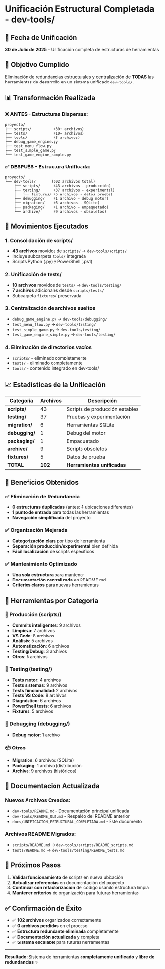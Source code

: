 # Unificación Estructural Completada - dev-tools/

## 📅 Fecha de Unificación
**30 de Julio de 2025** - Unificación completa de estructuras de herramientas

## 🎯 Objetivo Cumplido
Eliminación de redundancias estructurales y centralización de **TODAS** las herramientas de desarrollo en un sistema unificado `dev-tools/`.

## 📊 Transformación Realizada

### ❌ ANTES - Estructuras Dispersas:
```
proyecto/
├── scripts/          (30+ archivos)
├── tests/            (10+ archivos)
├── tools/            (3 archivos)
├── debug_game_engine.py
├── test_menu_flow.py
├── test_simple_game.py
└── test_game_engine_simple.py
```

### ✅ DESPUÉS - Estructura Unificada:
```
proyecto/
└── dev-tools/       (102 archivos total)
    ├── scripts/      (43 archivos - producción)
    ├── testing/      (37 archivos - experimental)
    │   └── fixtures/ (5 archivos - datos prueba)
    ├── debugging/    (1 archivo - debug motor)
    ├── migration/    (6 archivos - SQLite)
    ├── packaging/    (1 archivo - empaquetado)
    └── archive/      (9 archivos - obsoletos)
```

## 🔄 Movimientos Ejecutados

### 1. Consolidación de scripts/
- **43 archivos** movidos de `scripts/` → `dev-tools/scripts/`
- Incluye subcarpeta `tools/` integrada
- Scripts Python (.py) y PowerShell (.ps1)

### 2. Unificación de tests/
- **10 archivos** movidos de `tests/` → `dev-tools/testing/`
- **7 archivos** adicionales desde `scripts/tests/`
- Subcarpeta `fixtures/` preservada

### 3. Centralización de archivos sueltos
- `debug_game_engine.py` → `dev-tools/debugging/`
- `test_menu_flow.py` → `dev-tools/testing/`
- `test_simple_game.py` → `dev-tools/testing/`
- `test_game_engine_simple.py` → `dev-tools/testing/`

### 4. Eliminación de directorios vacíos
- `scripts/` - eliminado completamente
- `tests/` - eliminado completamente
- `tools/` - contenido integrado en dev-tools/

## 📈 Estadísticas de la Unificación

| Categoría | Archivos | Descripción |
|-----------|----------|-------------|
| **scripts/** | 43 | Scripts de producción estables |
| **testing/** | 37 | Pruebas y experimentación |
| **migration/** | 6 | Herramientas SQLite |
| **debugging/** | 1 | Debug del motor |
| **packaging/** | 1 | Empaquetado |
| **archive/** | 9 | Scripts obsoletos |
| **fixtures/** | 5 | Datos de prueba |
| **TOTAL** | **102** | **Herramientas unificadas** |

## 🎯 Beneficios Obtenidos

### ✅ Eliminación de Redundancia
- **0 estructuras duplicadas** (antes: 4 ubicaciones diferentes)
- **1 punto de entrada** para todas las herramientas
- **Navegación simplificada** del proyecto

### ✅ Organización Mejorada
- **Categorización clara** por tipo de herramienta
- **Separación producción/experimental** bien definida
- **Fácil localización** de scripts específicos

### ✅ Mantenimiento Optimizado
- **Una sola estructura** para mantener
- **Documentación centralizada** en README.md
- **Criterios claros** para nuevas herramientas

## 🔧 Herramientas por Categoría

### 🚀 Producción (scripts/)
- **Commits inteligentes**: 9 archivos
- **Limpieza**: 7 archivos
- **VS Code**: 8 archivos
- **Análisis**: 5 archivos
- **Automatización**: 6 archivos
- **Testing/Debug**: 3 archivos
- **Otros**: 5 archivos

### 🧪 Testing (testing/)
- **Tests motor**: 4 archivos
- **Tests sistemas**: 9 archivos
- **Tests funcionalidad**: 2 archivos
- **Tests VS Code**: 8 archivos
- **Diagnóstico**: 6 archivos
- **PowerShell tests**: 6 archivos
- **Fixtures**: 5 archivos

### 🐛 Debugging (debugging/)
- **Debug motor**: 1 archivo

### 📦 Otros
- **Migration**: 6 archivos (SQLite)
- **Packaging**: 1 archivo (distribución)
- **Archive**: 9 archivos (históricos)

## 📝 Documentación Actualizada

### Nuevos Archivos Creados:
- `dev-tools/README.md` - Documentación principal unificada
- `dev-tools/README_OLD.md` - Respaldo del README anterior
- `docs/UNIFICACION_ESTRUCTURAL_COMPLETADA.md` - Este documento

### Archivos README Migrados:
- `scripts/README.md` → `dev-tools/scripts/README_scripts.md`
- `tests/README.md` → `dev-tools/testing/README_tests.md`

## 🚀 Próximos Pasos

1. **Validar funcionamiento** de scripts en nueva ubicación
2. **Actualizar referencias** en documentación del proyecto
3. **Continuar con refactorización** del código usando estructura limpia
4. **Mantener criterios** de organización para futuras herramientas

## ✅ Confirmación de Éxito

- ✅ **102 archivos** organizados correctamente
- ✅ **0 archivos perdidos** en el proceso
- ✅ **Estructura redundante eliminada** completamente
- ✅ **Documentación actualizada** y completa
- ✅ **Sistema escalable** para futuras herramientas

---

**Resultado**: Sistema de herramientas **completamente unificado** y **libre de redundancias** ✨
